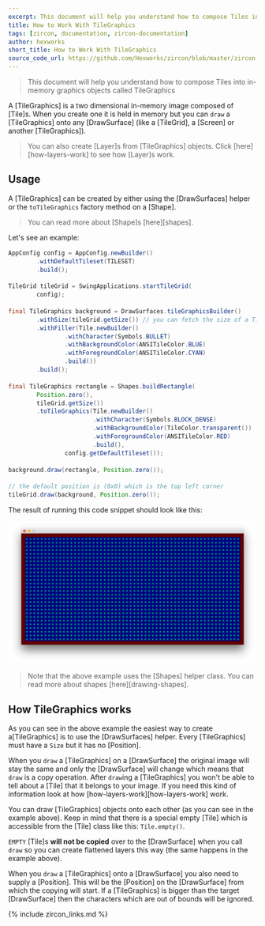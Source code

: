 ```yaml
---
excerpt: This document will help you understand how to compose Tiles into in-memory graphics objects.
title: How to Work With TileGraphics
tags: [zircon, documentation, zircon-documentation]
author: hexworks
short_title: How to Work With TileGraphics
source_code_url: https://github.com/Hexworks/zircon/blob/master/zircon.jvm.examples/src/main/java/org/hexworks/zircon/examples/docs/CreatingTileGraphicsFromShapes.java
---
```


> This document will help you understand how to compose Tiles into in-memory graphics objects called TileGraphics

A [TileGraphics] is a two dimensional in-memory image composed of [Tile]s. When you create one it is
held in memory but you can `draw` a [TileGraphics] onto any [DrawSurface] (like a [TileGrid], a [Screen] or another [TileGraphics]).

> You can also create [Layer]s from [TileGraphics] objects. Click [here][how-layers-work] to see how [Layer]s work.

## Usage

A [TileGraphics] can be created by either using the [DrawSurfaces] helper or the `toTileGraphics` factory method on a [Shape].

> You can read more about [Shape]s [here][shapes].

Let's see an example:

```java
AppConfig config = AppConfig.newBuilder()
        .withDefaultTileset(TILESET)
        .build();

TileGrid tileGrid = SwingApplications.startTileGrid(
        config);

final TileGraphics background = DrawSurfaces.tileGraphicsBuilder()
        .withSize(tileGrid.getSize()) // you can fetch the size of a TileGrid like this
        .withFiller(Tile.newBuilder()
                .withCharacter(Symbols.BULLET)
                .withBackgroundColor(ANSITileColor.BLUE)
                .withForegroundColor(ANSITileColor.CYAN)
                .build())
        .build();

final TileGraphics rectangle = Shapes.buildRectangle(
        Position.zero(),
        tileGrid.getSize())
        .toTileGraphics(Tile.newBuilder()
                        .withCharacter(Symbols.BLOCK_DENSE)
                        .withBackgroundColor(TileColor.transparent())
                        .withForegroundColor(ANSITileColor.RED)
                        .build(),
                config.getDefaultTileset());

background.draw(rectangle, Position.zero());

// the default position is (0x0) which is the top left corner
tileGrid.draw(background, Position.zero());
```

The result of running this code snippet should look like this:

![Creating Tile Graphics From Shapes](/assets/img/creating-a-tile-graphics-from-shapes.png)

> Note that the above example uses the [Shapes] helper class. You can read more about shapes [here][drawing-shapes].

## How TileGraphics works

As you can see in the above example the easiest way to create a[TileGraphics] is to use the [DrawSurfaces] helper.
Every [TileGraphics] must have a `Size` but it has no [Position].
 
When you `draw` a [TileGraphics] on a [DrawSurface] the original image will stay the same and only the [DrawSurface]
will change which means that `draw` is a copy operation. After `draw`ing a [TileGraphics] you won't be able to tell
about a [Tile] that it belongs to your image. If you need this kind of information look at how
[how-layers-work][how-layers-work] work.

You can draw [TileGraphics] objects onto each other (as you can see in the example above). Keep in mind that there is a special
empty [Tile] which is accessible from the [Tile] class like this: `Tile.empty()`.

`EMPTY` [Tile]s **will not be copied** over to the [DrawSurface] when you call `draw` so you can create
flattened layers this way (the same happens in the example above).

When you `draw` a [TileGraphics] onto a [DrawSurface] you also need to supply a [Position]. This will be the
[Position] on the [DrawSurface] from which the copying will start. If a [TileGraphics] is bigger than the target
[DrawSurface] then the characters which are out of bounds will be ignored.

{% include zircon_links.md %}
